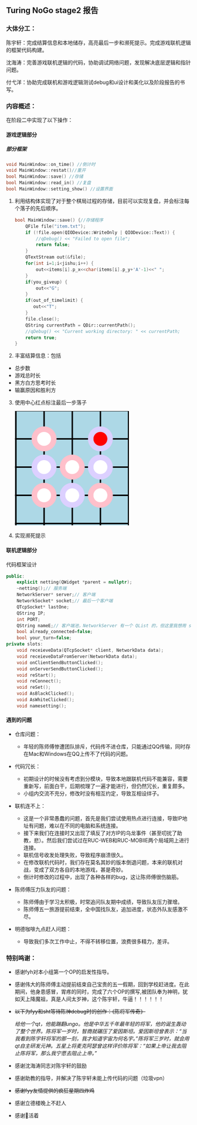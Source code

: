 ## Turing NoGo stage2 报告

### 大体分工：

陈宇轩：完成结算信息和本地储存，高亮最后一步和濒死提示。完成游戏联机逻辑的框架代码构建。

沈海涛：完善游戏联机逻辑的代码，协助调试网络问题，发现解决底层逻辑和指针问题。

付弋洋：协助完成联机和游戏逻辑测试debug和ui设计和美化以及阶段报告的书写。

### 内容概述：

在阶段二中实现了以下操作：

#### 游戏逻辑部分

##### 部分框架

```cpp
void MainWindow::on_time() //倒计时
void MainWindow::restat()//重开
bool MainWindow::save() //存储
bool MainWindow::read_in() //复盘
bool MainWindow::setting_show() //设置界面
```



1. 利用结构体实现了对于整个棋局过程的存储，目前可以实现复盘，并会标注每个落子的先后顺序。

   ```c++
   bool MainWindow::save() {//存储程序
       QFile file("item.txt");
       if (!file.open(QIODevice::WriteOnly | QIODevice::Text)) {
           //qDebug() << "Failed to open file";
           return false;
       }
       QTextStream out(&file);
       for(int i=1;i<jishu;i++) {
           out<<items[i].p_x<<char(items[i].p_y+'A'-1)<<" ";
       }
       if(you_giveup) {
           out<<"G";
       }
       if(out_of_timelimit) {
          out<<"T";
       }
       file.close();
       QString currentPath = QDir::currentPath();
       //qDebug() << "Current working directory: " << currentPath;
       return true;
   }
   ```

   

2. 丰富结算信息：包括 

  + 总步数
  + 游戏总时长
  + 黑方白方思考时长
  + 输赢原因和胜利方

3. 使用中心红点标注最后一步落子

   <img src="img/1.png" style="zoom:50%;" />

4. 实现濒死提示

#### 联机逻辑部分

代码框架设计

```c++
public:
    explicit netting(QWidget *parent = nullptr);
    ~netting();// 服务端
    NetworkServer* server;// 客户端
    NetworkSocket* socket;// 最后一个客户端
    QTcpSocket* lastOne;
    QString IP;
    int PORT;
    QString nameE;// 客户端池，NetworkServer 有一个 QList 的，但这里我想用 set，所以又弄了一个
    bool already_connected=false;
    bool your_turn=false;
private slots:
    void receieveData(QTcpSocket* client, NetworkData data);
    void receieveDataFromServer(NetworkData data);
    void onClientSendButtonClicked();
    void onServerSendButtonClicked();
    void reStart();
    void reConnect();
    void reSet();
    void AsBlackClicked();
    void AsWhiteClicked();
    void namesetting();
```



#### 遇到的问题

+ 仓库问题：
  + 年轻的陈师傅惨遭团队排斥，代码传不进仓库，只能通过QQ传输，同时存在Mac和Windows在QQ上传不了代码的问题。
+ 代码冗长：
  + 初期设计的时候没有考虑到分模块，导致本地跟联机代码不能兼容，需要重新写，前面白干，后期梳理了一遍才能进行，但仍然冗长，重复颇多。
  + 小组内交流不充分，修改时没有相互约定，导致互相设绊子。

+ 联机连不上：
  + 这是一个非常愚蠢的问题，首先是我们尝试使用热点进行连接，导致IP地址有问题，难以在不同的电脑和系统连接。
  + 接下来我们在连接时又出现了填反了对方IP的乌龙事件（甚至叨扰了助教，悲）。然后我们尝试过在RUC-WEB和RUC-MOBIlE两个局域网上进行连接。
  + 联机信号收发处理失败，导致程序崩溃很久。
  + 在修改联机代码时，我们存在莫名其妙的版本倒退问题，本来的联机对战，变成了双方各自的本地游戏，甚是奇妙。
  + 倒计时修改的过程中，出现了各种各样的bug，这让陈师傅很伤脑筋。
+ 陈师傅压力队友的问题：
  + 陈师傅由于学习太积极，时常追问队友期中成绩，导致队友压力骤增。
  + 陈师傅五一旅游提前结束，全中国找队友，追加进度，状态外队友感激不尽。
+ 明德咖啡九点赶人问题：
  + 导致我们多次工作中止，不得不转移位置，浪费很多精力，差评。

### 特别鸣谢：

+ 感谢fyh对本小组第一个OP的启发性指导。

+ 感谢伟大的陈师傅主动提前结束自己宝贵的五一假期，回到学校赶进度。在此期间，他身患感冒，胃疼的同时，完成了六个OP的撰写,被团队奉为神明，犹如天上降魔祖，真是人间太岁神，这个陈宇轩，牛逼！！！！！！

+ ~~以下为fyy和sht等待陈神debug时的创作：《陈将军传奇》~~

  ​	*给他一个qt，他能踹翻ungo。他是中华五千年最年轻的将军，他的诞生轰动了整个世界。陈将军一岁时，智商就碾压了爱因斯坦。爱因斯坦曾表示：“当我看到陈宇轩将军的那一刻，我才知道宇宙为何名宇。”陈将军三岁时，就会用qt自主研发元神。五星上将麦克阿瑟曾这样评价陈将军：“如果上帝让我去阻止陈将军，那么我宁愿去阻止上帝。”*

  

+ 感谢沈海涛同志对陈宇轩的鼓励

+ 感谢助教的指导，并解决了陈宇轩未能上传代码的问题（垃圾vpn）

+ ~~感谢fyy友情提供的疯狂星期四炸鸡~~

+ 感谢立德楼晚上不赶人

+ 感谢🙏活着


